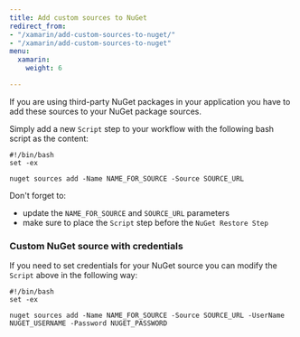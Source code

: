 ```yaml
---
title: Add custom sources to NuGet
redirect_from:
- "/xamarin/add-custom-sources-to-nuget/"
- "/xamarin/add-custom-sources-to-nuget"
menu:
  xamarin:
    weight: 6

---
```

If you are using third-party NuGet packages in your application
you have to add these sources to your NuGet package sources.

Simply add a new `Script` step to your workflow with the following bash script as the content:

    #!/bin/bash
    set -ex
    
    nuget sources add -Name NAME_FOR_SOURCE -Source SOURCE_URL

 Don't forget to:

*  update the `NAME_FOR_SOURCE` and `SOURCE_URL` parameters
* make sure to place the `Script` step before the `NuGet Restore Step`

### Custom NuGet source with credentials

If you need to set credentials for your NuGet source you can modify the `Script` above in the following way:

    #!/bin/bash
    set -ex
    
    nuget sources add -Name NAME_FOR_SOURCE -Source SOURCE_URL -UserName NUGET_USERNAME -Password NUGET_PASSWORD